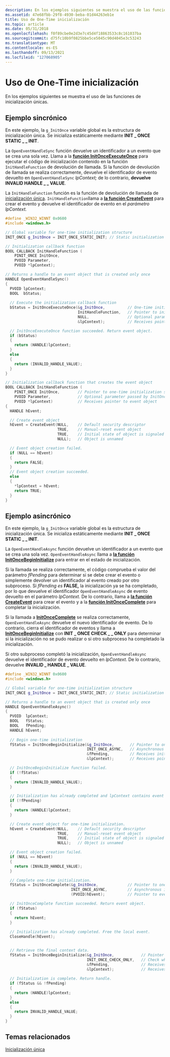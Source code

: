 ```yaml
---
description: En los ejemplos siguientes se muestra el uso de las funciones de inicialización únicas.
ms.assetid: 47e68fbb-29f8-4930-beba-01d44263eb1e
title: Uso de One-Time inicialización
ms.topic: article
ms.date: 05/31/2018
ms.openlocfilehash: f0f89cbe0e2d3e7c45d4f18863533c8c161037ba
ms.sourcegitcommit: d75fc10b9f0825bbe5ce5045c90d4045e3c53243
ms.translationtype: MT
ms.contentlocale: es-ES
ms.lasthandoff: 09/13/2021
ms.locfileid: "127068905"
---
```

# <a name="using-one-time-initialization"></a>Uso de One-Time inicialización

En los ejemplos siguientes se muestra el uso de las funciones de inicialización únicas.

## <a name="synchronous-example"></a>Ejemplo sincrónico

En este ejemplo, la `g_InitOnce` variable global es la estructura de inicialización única. Se inicializa estáticamente mediante **INIT \_ ONCE STATIC \_ \_ INIT**.

La `OpenEventHandleSync` función devuelve un identificador a un evento que se crea una sola vez. Llama a la [**función InitOnceExecuteOnce**](/windows/win32/api/synchapi/nf-synchapi-initonceexecuteonce) para ejecutar el código de inicialización contenido en la función `InitHandleFunction` de devolución de llamada. Si la función de devolución de llamada se realiza correctamente, devuelve el identificador de evento devuelto en `OpenEventHandleSync` *lpContext;* de lo contrario, **devuelve INVALID HANDLE \_ \_ VALUE**.

La `InitHandleFunction` función es la función de devolución de llamada de [inicialización única](/windows/win32/api/synchapi/nc-synchapi-pinit_once_fn). `InitHandleFunction`llama a [**la función CreateEvent**](/windows/win32/api/synchapi/nf-synchapi-createeventa) para crear el evento y devuelve el identificador de evento en el *parámetro lpContext.*


```C++
#define _WIN32_WINNT 0x0600
#include <windows.h>

// Global variable for one-time initialization structure
INIT_ONCE g_InitOnce = INIT_ONCE_STATIC_INIT; // Static initialization

// Initialization callback function 
BOOL CALLBACK InitHandleFunction (
    PINIT_ONCE InitOnce,        
    PVOID Parameter,            
    PVOID *lpContext);           

// Returns a handle to an event object that is created only once
HANDLE OpenEventHandleSync()
{
  PVOID lpContext;
  BOOL  bStatus;
  
  // Execute the initialization callback function 
  bStatus = InitOnceExecuteOnce(&g_InitOnce,          // One-time initialization structure
                                InitHandleFunction,   // Pointer to initialization callback function
                                NULL,                 // Optional parameter to callback function (not used)
                                &lpContext);          // Receives pointer to event object stored in g_InitOnce

  // InitOnceExecuteOnce function succeeded. Return event object.
  if (bStatus)
  {
    return (HANDLE)lpContext;
  }
  else
  {
    return (INVALID_HANDLE_VALUE);
  }
}

// Initialization callback function that creates the event object 
BOOL CALLBACK InitHandleFunction (
    PINIT_ONCE InitOnce,        // Pointer to one-time initialization structure        
    PVOID Parameter,            // Optional parameter passed by InitOnceExecuteOnce            
    PVOID *lpContext)           // Receives pointer to event object           
{
  HANDLE hEvent;

  // Create event object
  hEvent = CreateEvent(NULL,    // Default security descriptor
                       TRUE,    // Manual-reset event object
                       TRUE,    // Initial state of object is signaled 
                       NULL);   // Object is unnamed

  // Event object creation failed.
  if (NULL == hEvent)
  {
    return FALSE;
  }
  // Event object creation succeeded.
  else
  {
    *lpContext = hEvent;
    return TRUE;
  }
}
```



## <a name="asynchronous-example"></a>Ejemplo asincrónico

En este ejemplo, la `g_InitOnce` variable global es la estructura de inicialización única. Se inicializa estáticamente mediante **INIT \_ ONCE STATIC \_ \_ INIT**.

La `OpenEventHandleAsync` función devuelve un identificador a un evento que se crea una sola vez. `OpenEventHandleAsync` llama a [**la función InitOnceBeginInitialize**](/windows/win32/api/synchapi/nf-synchapi-initoncebegininitialize) para entrar en el estado de inicialización.

Si la llamada se realiza correctamente, el código comprueba el valor del parámetro *fPending* para determinar si se debe crear el evento o simplemente devolver un identificador al evento creado por otro subproceso. Si *fPending es* **FALSE,** la inicialización ya se ha completado, por lo que devuelve el identificador `OpenEventHandleAsync` de evento devuelto en el parámetro *lpContext.* De lo contrario, llama a [**la función CreateEvent**](/windows/win32/api/synchapi/nf-synchapi-createeventa) para crear el evento y a la [**función InitOnceComplete**](/windows/win32/api/synchapi/nf-synchapi-initoncecomplete) para completar la inicialización.

Si la llamada a [**InitOnceComplete**](/windows/win32/api/synchapi/nf-synchapi-initoncecomplete) se realiza correctamente, `OpenEventHandleAsync` devuelve el nuevo identificador de evento. De lo contrario, cierra el identificador de eventos y llama a [**InitOnceBeginInitialize**](/windows/win32/api/synchapi/nf-synchapi-initoncebegininitialize) con **INIT \_ ONCE CHECK \_ \_ ONLY** para determinar si la inicialización no se pudo realizar o si otro subproceso ha completado la inicialización.

Si otro subproceso completó la inicialización, `OpenEventHandleAsync` devuelve el identificador de evento devuelto en *lpContext*. De lo contrario, devuelve **INVALID \_ HANDLE \_ VALUE**.


```C++
#define _WIN32_WINNT 0x0600
#include <windows.h>

// Global variable for one-time initialization structure
INIT_ONCE g_InitOnce = INIT_ONCE_STATIC_INIT; // Static initialization

// Returns a handle to an event object that is created only once
HANDLE OpenEventHandleAsync()
{
  PVOID  lpContext;
  BOOL   fStatus;
  BOOL   fPending;
  HANDLE hEvent;
  
  // Begin one-time initialization
  fStatus = InitOnceBeginInitialize(&g_InitOnce,       // Pointer to one-time initialization structure
                                    INIT_ONCE_ASYNC,   // Asynchronous one-time initialization
                                    &fPending,         // Receives initialization status
                                    &lpContext);       // Receives pointer to data in g_InitOnce  

  // InitOnceBeginInitialize function failed.
  if (!fStatus)
  {
    return (INVALID_HANDLE_VALUE);
  }

  // Initialization has already completed and lpContext contains event object.
  if (!fPending)
  {
    return (HANDLE)lpContext;
  }

  // Create event object for one-time initialization.
  hEvent = CreateEvent(NULL,    // Default security descriptor
                       TRUE,    // Manual-reset event object
                       TRUE,    // Initial state of object is signaled 
                       NULL);   // Object is unnamed

  // Event object creation failed.
  if (NULL == hEvent)
  {
    return (INVALID_HANDLE_VALUE);
  }

  // Complete one-time initialization.
  fStatus = InitOnceComplete(&g_InitOnce,             // Pointer to one-time initialization structure
                             INIT_ONCE_ASYNC,         // Asynchronous initialization
                             (PVOID)hEvent);          // Pointer to event object to be stored in g_InitOnce

  // InitOnceComplete function succeeded. Return event object.
  if (fStatus)
  {
    return hEvent;
  }
  
  // Initialization has already completed. Free the local event.
  CloseHandle(hEvent);


  // Retrieve the final context data.
  fStatus = InitOnceBeginInitialize(&g_InitOnce,            // Pointer to one-time initialization structure
                                    INIT_ONCE_CHECK_ONLY,   // Check whether initialization is complete
                                    &fPending,              // Receives initialization status
                                    &lpContext);            // Receives pointer to event object in g_InitOnce
  
  // Initialization is complete. Return handle.
  if (fStatus && !fPending)
  {
    return (HANDLE)lpContext;
  }
  else
  {
    return INVALID_HANDLE_VALUE;
  }
}
```



## <a name="related-topics"></a>Temas relacionados

<dl> <dt>

[Inicialización única](one-time-initialization.md)
</dt> </dl>

 

 
